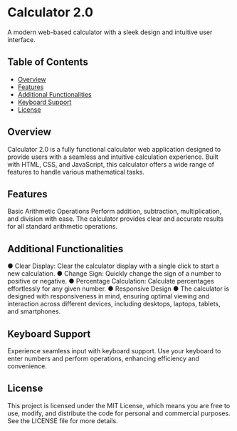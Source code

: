 # Calculator 2.0
A modern web-based calculator with a sleek design and intuitive user interface.

## Table of Contents

- [Overview](#overview)
- [Features](#features)
- [Additional Functionalities](#addtionalfunctionalities)
- [Keyboard Support](#keyboardsupport)
- [License](#license)

## Overview
Calculator 2.0 is a fully functional calculator web application designed to provide users with a seamless and intuitive calculation experience. Built with HTML, CSS, and JavaScript, this calculator offers a wide range of features to handle various mathematical tasks.

## Features
Basic Arithmetic Operations
Perform addition, subtraction, multiplication, and division with ease. The calculator provides clear and accurate results for all standard arithmetic operations.

## Additional Functionalities
● Clear Display: Clear the calculator display with a single click to start a new calculation.
● Change Sign: Quickly change the sign of a number to positive or negative.
● Percentage Calculation: Calculate percentages effortlessly for any given number.
● Responsive Design
● The calculator is designed with responsiveness in mind, ensuring optimal viewing and interaction across different devices, including desktops, laptops, tablets, and smartphones.

## Keyboard Support
Experience seamless input with keyboard support. Use your keyboard to enter numbers and perform operations, enhancing efficiency and convenience.

## License
This project is licensed under the MIT License, which means you are free to use, modify, and distribute the code for personal and commercial purposes. See the LICENSE file for more details.
